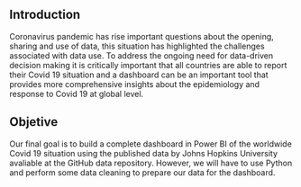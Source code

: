 
## Introduction

Coronavirus pandemic has rise important questions about the opening, sharing and use of data, this situation has highlighted the challenges associated with data use. To address the ongoing need for data-driven decision making it is critically important that all countries are able to report their Covid 19 situation and a dashboard can be an important tool that provides more comprehensive insights about the epidemiology and response to Covid 19 at global level.

## Objetive

Our final goal is to build a complete dashboard in Power BI of the worldwide Covid 19 situation using the published data by Johns Hopkins University avaliable at the GitHub data repository. However, we will have to use Python and perform some data cleaning to prepare our data for the dashboard.

